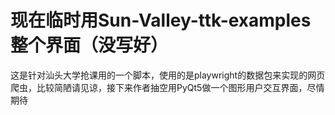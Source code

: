 # 现在临时用Sun-Valley-ttk-examples整个界面（没写好）
这是针对汕头大学抢课用的一个脚本，使用的是playwright的数据包来实现的网页爬虫，比较简陋请见谅，接下来作者抽空用PyQt5做一个图形用户交互界面，尽情期待
